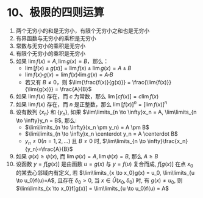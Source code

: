 # 10、极限的四则运算

1. 两个无穷小的和是无穷小，有限个无穷小之和也是无穷小
2. 有界函数与无穷小的乘积是无穷小
3. 常数与无穷小的乘积是无穷小
4. 有限个无穷小的乘积是无穷小
5. 如果 $\lim{f(x)} = A, \lim{g(x)} = B$，那么：
   - $\lim{[f(x) \pm g(x)]} = \lim{f(x)} \pm \lim{g(x)} = A \pm B$
   - $\lim{f(x) \centerdot g(x)} = \lim{f(x)} \centerdot \lim{g(x)} = A \centerdot B$
   - 若又有 $B \ne 0$，则 $\lim{\frac{f(x)}{g(x)}} = \frac{\lim{f(x)}}{\lim{g(x)}} = \frac{A}{B}$
6. 如果 $\lim{f(x)}$ 存在，而 $c$ 为常数，那么 $\lim{[cf(x)]} = c\lim{f(x)}$
7. 如果 $\lim{f(x)}$ 存在，而 $n$ 是正整数，那么 $\lim{[f(x)]^n} =[\lim{f(x)}]^n$
8. 设有数列 $\{x_n\}$ 和 $\{y_n\}$, 如果 $\lim\limits_{n \to \infty}x_n = A, \lim\limits_{n \to \infty}y_n = B$, 那么:
   - $\lim\limits_{n \to \infty}(x_n \pm y_n) = A \pm B$
   - $\lim\limits_{n \to \infty}x_n \centerdot y_n = A \centerdot B$
   - $y_n \ne 0 (n = 1,2,...)$ 且 $B \ne 0$ 时, $\lim\limits_{n \to \infty}\frac{x_n}{y_n}=\frac{A}{B}$
9. 如果 $\varphi (x) \geqslant \psi (x)$, 而 $\lim{\varphi (x)} = A, \lim{\psi (x)} = B$, 那么 $A \geqslant B$
10. 设函数 $y=f[g(x)]$ 是由函数 $u=g(x)$ 与 $y=f(u)$ 复合而成, $f[g(x)]$ 在点 $x_0$ 的某去心邻域内有定义, 若 $\lim\limits_{x \to x_0}g(x) = u_0, \lim\limits_{u \to u_0}f(u)=A$, 且存在 $\delta_0 > 0$, 当 $x \in \mathring{U}(x_0, \delta_0)$ 时, 有 $g(x) \ne u_0$, 则 $\lim\limits_{x \to x_0}f[g(x)] = \lim\limits_{u \to u_0}f(u) = A$